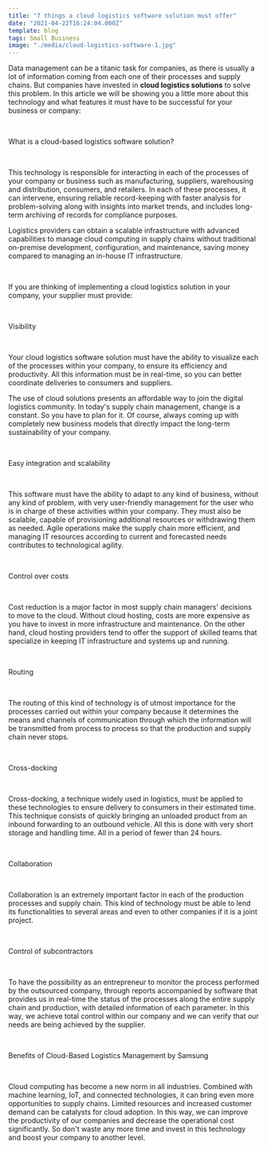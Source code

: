 ```yaml
---
title: "7 things a cloud logistics software solution must offer"
date: "2021-04-22T16:24:04.000Z"
template: blog
tags: Small Business
image: "./media/cloud-logistics-software-1.jpg"
---
```


Data management can be a titanic task for companies, as there is usually a lot of information coming from each one of their processes and supply chains. But companies have invested in **cloud logistics solutions** to solve this problem. In this article we will be showing you a little more about this technology and what features it must have to be successful for your business or company:

<Br>

<title-2>What is a cloud-based logistics software solution?</title-2>

<Br>
  
This technology is responsible for interacting in each of the processes of your company or business such as manufacturing, suppliers, warehousing and distribution, consumers, and retailers. In each of these processes, it can intervene, ensuring reliable record-keeping with faster analysis for problem-solving along with insights into market trends, and includes long-term archiving of records for compliance purposes.  

Logistics providers can obtain a scalable infrastructure with advanced capabilities to manage cloud computing in supply chains without traditional on-premise development, configuration, and maintenance, saving money compared to managing an in-house IT infrastructure. 

<Br>

<title-2>If you are thinking of implementing a cloud logistics solution in your company, your supplier must provide:</title-2>

<Br>
  
<title-3>Visibility</title-3>

<Br>
  
Your cloud logistics software solution must have the ability to visualize each of the processes within your company, to ensure its efficiency and productivity.  All this information must be in real-time, so you can better coordinate deliveries to consumers and suppliers.

The use of cloud solutions presents an affordable way to join the digital logistics community. In today's supply chain management, change is a constant. So you have to plan for it. Of course, always coming up with completely new business models that directly impact the long-term sustainability of your company.  

<Br>
  
<title-3>Easy integration and scalability</title-3>

<Br>
  
This software must have the ability to adapt to any kind of business, without any kind of problem, with very user-friendly management for the user who is in charge of these activities within your company. They must also be scalable, capable of provisioning additional resources or withdrawing them as needed. Agile operations make the supply chain more efficient, and managing IT resources according to current and forecasted needs contributes to technological agility. 

<Br>
  
<title-3>Control over costs</title-3>

<Br>
  
Cost reduction is a major factor in most supply chain managers' decisions to move to the cloud. Without cloud hosting, costs are more expensive as you have to invest in more infrastructure and maintenance. On the other hand, cloud hosting providers tend to offer the support of skilled teams that specialize in keeping IT infrastructure and systems up and running. 

<Br>
  
<title-3>Routing</title-3>

<Br>
  
The routing of this kind of technology is of utmost importance for the processes carried out within your company because it determines the means and channels of communication through which the information will be transmitted from process to process so that the production and supply chain never stops. 

<Br>
  
<title-3>Cross-docking</title-3>

<Br>
  
Cross-docking, a technique widely used in logistics, must be applied to these technologies to ensure delivery to consumers in their estimated time. This technique consists of quickly bringing an unloaded product from an inbound forwarding to an outbound vehicle. All this is done with very short storage and handling time. All in a period of fewer than 24 hours.

<Br>
  
<title-3>Collaboration</title-3>

<Br>
  
Collaboration is an extremely important factor in each of the production processes and supply chain. This kind of technology must be able to lend its functionalities to several areas and even to other companies if it is a joint project.

<Br>
  
<title-3>Control of subcontractors</title-3>

<Br>
  
To have the possibility as an entrepreneur to monitor the process performed by the outsourced company, through reports accompanied by software that provides us in real-time the status of the processes along the entire supply chain and production, with detailed information of each parameter. In this way, we achieve total control within our company and we can verify that our needs are being achieved by the supplier. 

<Br>
  
<title-2>Benefits of Cloud-Based Logistics Management by Samsung</title-2>

<Br>

Cloud computing has become a new norm in all industries. Combined with machine learning, IoT, and connected technologies, it can bring even more opportunities to supply chains. Limited resources and increased customer demand can be catalysts for cloud adoption. In this way, we can improve the productivity of our companies and decrease the operational cost significantly.  So don't waste any more time and invest in this technology and boost your company to another level. 

